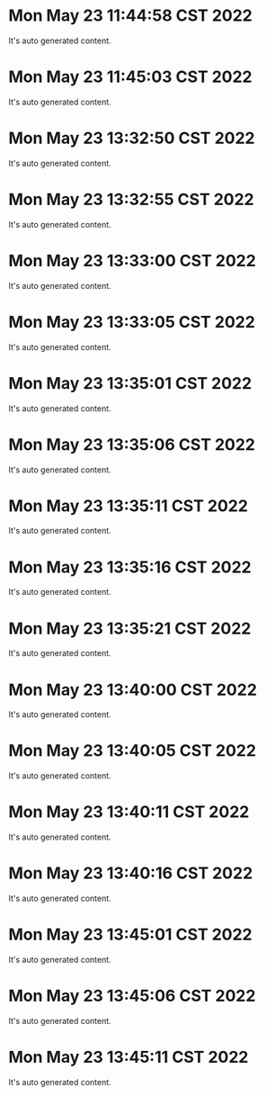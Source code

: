 # Mon May 23 11:44:58 CST 2022
  It's auto generated content.
# Mon May 23 11:45:03 CST 2022
  It's auto generated content.
# Mon May 23 13:32:50 CST 2022
  It's auto generated content.
# Mon May 23 13:32:55 CST 2022
  It's auto generated content.
# Mon May 23 13:33:00 CST 2022
  It's auto generated content.
# Mon May 23 13:33:05 CST 2022
  It's auto generated content.
# Mon May 23 13:35:01 CST 2022
  It's auto generated content.
# Mon May 23 13:35:06 CST 2022
  It's auto generated content.
# Mon May 23 13:35:11 CST 2022
  It's auto generated content.
# Mon May 23 13:35:16 CST 2022
  It's auto generated content.
# Mon May 23 13:35:21 CST 2022
  It's auto generated content.
# Mon May 23 13:40:00 CST 2022
  It's auto generated content.
# Mon May 23 13:40:05 CST 2022
  It's auto generated content.
# Mon May 23 13:40:11 CST 2022
  It's auto generated content.
# Mon May 23 13:40:16 CST 2022
  It's auto generated content.
# Mon May 23 13:45:01 CST 2022
  It's auto generated content.
# Mon May 23 13:45:06 CST 2022
  It's auto generated content.
# Mon May 23 13:45:11 CST 2022
  It's auto generated content.
